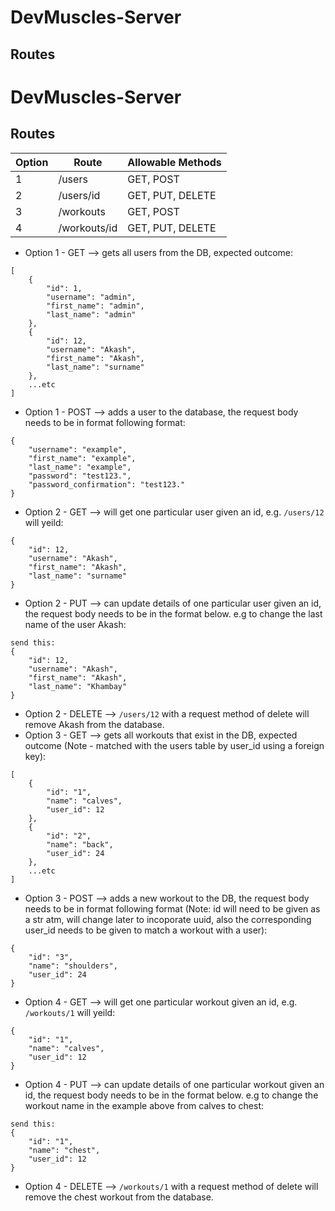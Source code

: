 # DevMuscles-Server

## Routes
# DevMuscles-Server

## Routes

|Option|Route|Allowable Methods|
|---|---|---|
|1|/users|GET, POST|
|2|/users/id|GET, PUT, DELETE|
|3|/workouts|GET, POST|
|4|/workouts/id|GET, PUT, DELETE|
- Option 1 - GET --> gets all users from the DB, expected outcome:
```
[
    {
        "id": 1,
        "username": "admin",
        "first_name": "admin",
        "last_name": "admin"
    },
    {
        "id": 12,
        "username": "Akash",
        "first_name": "Akash",
        "last_name": "surname"
    },
    ...etc
]
```
- Option 1 - POST --> adds a user to the database, the request body needs to be in format following format:
```
{
    "username": "example",
    "first_name": "example",
    "last_name": "example",
    "password": "test123.",
    "password_confirmation": "test123."
}
```

- Option 2 - GET --> will get one particular user given an id, e.g. ```/users/12``` will yeild:
```
{
    "id": 12,
    "username": "Akash",
    "first_name": "Akash",
    "last_name": "surname"
}
```
- Option 2 - PUT --> can update details of one particular user given an id, the request body needs to be in the format below. e.g to change the last name of the user Akash:

```
send this:
{
    "id": 12,
    "username": "Akash",
    "first_name": "Akash",
    "last_name": "Khambay"
}
```
- Option 2 - DELETE --> ```/users/12``` with a request method of delete will remove Akash from the database.
- Option 3 - GET --> gets all workouts that exist in the DB, expected outcome (Note - matched with the users table by user_id using a foreign key):
```
[
    {
        "id": "1",
        "name": "calves",
        "user_id": 12
    },
    {
        "id": "2",
        "name": "back",
        "user_id": 24
    },
    ...etc
]
```
- Option 3 - POST --> adds a new workout to the DB, the request body needs to be in format following format (Note: id will need to be given as a str atm, will change later to incoporate uuid, also the corresponding user_id needs to be given to match a workout with a user):
```
{
    "id": "3",
    "name": "shoulders",
    "user_id": 24
}
```
- Option 4 - GET --> will get one particular workout given an id, e.g. ```/workouts/1``` will yeild:
```
{
    "id": "1",
    "name": "calves",
    "user_id": 12
}
```
- Option 4 - PUT --> can update details of one particular workout given an id, the request body needs to be in the format below. e.g to change the workout name in the example above from calves to chest:

```
send this:
{
    "id": "1",
    "name": "chest",
    "user_id": 12
}
```
- Option 4 - DELETE --> ```/workouts/1``` with a request method of delete will remove the chest workout from the database.
